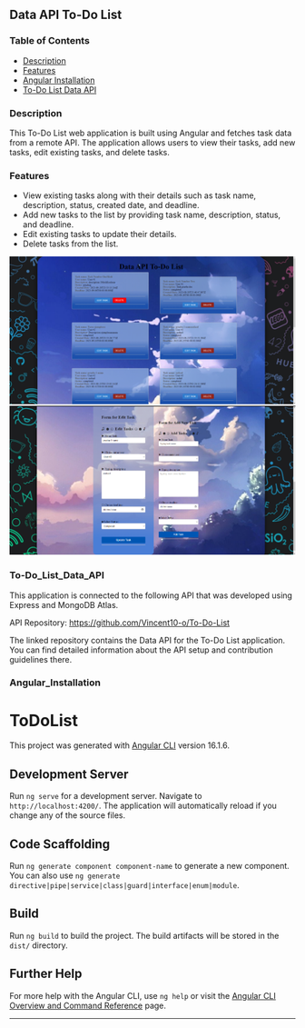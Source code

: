 ## Data API To-Do List
### Table of Contents
- [Description](#description)
- [Features](#features)
- [Angular Installation](#Angular_Installation)
- [To-Do List Data API](#To-Do_List_Data_API)


### Description

This To-Do List web application is built using Angular and fetches task data from a remote API. The application allows users to view their tasks, add new tasks, edit existing tasks, and delete tasks.

### Features

- View existing tasks along with their details such as task name, description, status, created date, and deadline.
- Add new tasks to the list by providing task name, description, status, and deadline.
- Edit existing tasks to update their details.
- Delete tasks from the list.

<!-- Add more future resources and explanations if needed -->

![ToDoList Image](/src/app/images/ToDoListImage.png)
![ToDoList Form Image](/src/app/images/ToDoList2.png)


### To-Do_List_Data_API
This application is connected to the following API that was developed using Express and MongoDB Atlas.

API Repository: https://github.com/Vincent10-o/To-Do-List

The linked repository contains the Data API for the To-Do List application. You can find detailed information about the API setup and contribution guidelines there.

### Angular_Installation
# ToDoList

This project was generated with [Angular CLI](https://github.com/angular/angular-cli) version 16.1.6.

## Development Server

Run `ng serve` for a development server. Navigate to `http://localhost:4200/`. The application will automatically reload if you change any of the source files.

## Code Scaffolding

Run `ng generate component component-name` to generate a new component. You can also use `ng generate directive|pipe|service|class|guard|interface|enum|module`.

## Build

Run `ng build` to build the project. The build artifacts will be stored in the `dist/` directory.


## Further Help

For more help with the Angular CLI, use `ng help` or visit the [Angular CLI Overview and Command Reference](https://angular.io/cli) page.

---
